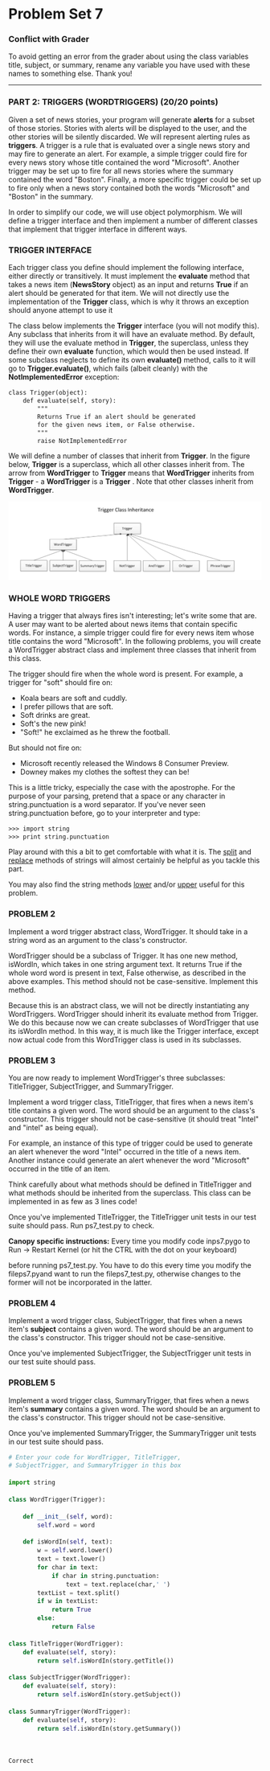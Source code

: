 # Problem Set 7

### Conflict with Grader

To avoid getting an error from the grader about using the class variables title, subject, or summary, rename any variable you have used with these names to something else. Thank you!

---

### PART 2: TRIGGERS (WORDTRIGGERS)  (20/20 points)

Given a set of news stories, your program will generate **alerts** for a subset of those stories. Stories with alerts will be displayed to the user, and the other stories will be silently discarded. We will represent alerting rules as **triggers**. A trigger is a rule that is evaluated over a single news story and may fire to generate an alert. For example, a simple trigger could fire for every news story whose title contained the word "Microsoft". Another trigger may be set up to fire for all news stories where the summary contained the word "Boston". Finally, a more specific trigger could be set up to fire only when a news story contained both the words "Microsoft" and "Boston" in the summary.

In order to simplify our code, we will use object polymorphism. We will define a trigger interface and then implement a number of different classes that implement that trigger interface in different ways.

### TRIGGER INTERFACE

Each trigger class you define should implement the following interface, either directly or transitively. It must implement the **evaluate** method that takes a news item (**NewsStory** object) as an input and returns **True** if an alert should be generated for that item. We will not directly use the implementation of the **Trigger** class, which is why it throws an exception should anyone attempt to use it

The class below implements the **Trigger** interface (you will not modify this). Any subclass that inherits from it will have an evaluate method. By default, they will use the evaluate method in **Trigger**, the superclass, unless they define their own **evaluate** function, which would then be used instead. If some subclass neglects to define its own **evaluate()** method, calls to it will go to **Trigger.evaluate()**, which fails (albeit cleanly) with the **NotImplementedError** exception:

    class Trigger(object):
        def evaluate(self, story):
            """
            Returns True if an alert should be generated
            for the given news item, or False otherwise.
            """
            raise NotImplementedError

We will define a number of classes that inherit from **Trigger**. In the figure below, **Trigger** is a superclass, which all other classes inherit from. The arrow from **WordTrigger** to **Trigger** means that **WordTrigger** inherits from **Trigger** - a **WordTrigger** is a **Trigger** . Note that other classes inherit from **WordTrigger**.

![](./img/01.png)

### WHOLE WORD TRIGGERS

Having a trigger that always fires isn't interesting; let's write some that are. A user may want to be alerted about news items that contain specific words. For instance, a simple trigger could fire for every news item whose title contains the word "Microsoft". In the following problems, you will create a WordTrigger abstract class and implement three classes that inherit from this class.

The trigger should fire when the whole word is present. For example, a trigger for "soft" should fire on:

- Koala bears are soft and cuddly.
- I prefer pillows that are soft.
- Soft drinks are great.
- Soft's the new pink!
- "Soft!" he exclaimed as he threw the football.

But should not fire on:

- Microsoft recently released the Windows 8 Consumer Preview.
- Downey makes my clothes the softest they can be!

This is a little tricky, especially the case with the apostrophe. For the purpose of your parsing, pretend that a space or any character in string.punctuation is a word separator. If you've never seen string.punctuation before, go to your interpreter and type:

    >>> import string
    >>> print string.punctuation
    
Play around with this a bit to get comfortable with what it is. The [split](https://docs.python.org/2/library/stdtypes.html#str.split "split") and [replace](http://docs.python.org/library/stdtypes.html#str.replace "replace") methods of strings will almost certainly be helpful as you tackle this part.

You may also find the string methods [lower](http://docs.python.org/library/stdtypes.html#str.lower "lower") and/or [upper](http://docs.python.org/library/stdtypes.html#str.upper "upper") useful for this problem.

### PROBLEM 2

Implement a word trigger abstract class, WordTrigger. It should take in a string word as an argument to the class's constructor.

WordTrigger should be a subclass of Trigger. It has one new method, isWordIn, which takes in one string argument text. It returns True if the whole word word is present in text, False otherwise, as described in the above examples. This method should not be case-sensitive. Implement this method.

Because this is an abstract class, we will not be directly instantiating any WordTriggers. WordTrigger should inherit its evaluate method from Trigger. We do this because now we can create subclasses of WordTrigger that use its isWordIn method. In this way, it is much like the Trigger interface, except now actual code from this WordTrigger class is used in its subclasses.

### PROBLEM 3

You are now ready to implement WordTrigger's three subclasses: TitleTrigger, SubjectTrigger, and SummaryTrigger.

Implement a word trigger class, TitleTrigger, that fires when a news item's title contains a given word. The word should be an argument to the class's constructor. This trigger should not be case-sensitive (it should treat "Intel" and "intel" as being equal).

For example, an instance of this type of trigger could be used to generate an alert whenever the word "Intel" occurred in the title of a news item. Another instance could generate an alert whenever the word "Microsoft" occurred in the title of an item.

Think carefully about what methods should be defined in TitleTrigger and what methods should be inherited from the superclass. This class can be implemented in as few as 3 lines code!

Once you've implemented TitleTrigger, the TitleTrigger unit tests in our test suite should pass. Run ps7_test.py to check.

**Canopy specific instructions:** Every time you modify code inps7.pygo to
Run -> Restart Kernel (or hit the CTRL with the dot on your keyboard)

before running ps7_test.py. You have to do this every time you modify the fileps7.pyand want to run the fileps7_test.py, otherwise changes to the former will not be incorporated in the latter.

### PROBLEM 4

Implement a word trigger class, SubjectTrigger, that fires when a news item's **subject** contains a given word. The word should be an argument to the class's constructor. This trigger should not be case-sensitive.

Once you've implemented SubjectTrigger, the SubjectTrigger unit tests in our test suite should pass.

### PROBLEM 5

Implement a word trigger class, SummaryTrigger, that fires when a news item's **summary** contains a given word. The word should be an argument to the class's constructor. This trigger should not be case-sensitive.

Once you've implemented SummaryTrigger, the SummaryTrigger unit tests in our test suite should pass.

```python
# Enter your code for WordTrigger, TitleTrigger, 
# SubjectTrigger, and SummaryTrigger in this box

import string

class WordTrigger(Trigger):

    def __init__(self, word):
        self.word = word        
        
    def isWordIn(self, text):
        w = self.word.lower()
        text = text.lower()
        for char in text:
            if char in string.punctuation:
                text = text.replace(char,' ')               
        textList = text.split()
        if w in textList:
            return True
        else:
            return False
            
class TitleTrigger(WordTrigger):
    def evaluate(self, story):
        return self.isWordIn(story.getTitle())
        
class SubjectTrigger(WordTrigger):
    def evaluate(self, story):
        return self.isWordIn(story.getSubject())

class SummaryTrigger(WordTrigger):
    def evaluate(self, story):
        return self.isWordIn(story.getSummary())
        
            
```

	Correct